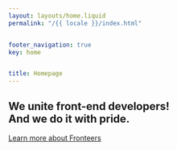 ```yaml
---
layout: layouts/home.liquid
permalink: "/{{ locale }}/index.html"


footer_navigation: true
key: home


title: Homepage
---
```


## We unite front-end developers! <br /> And we do it with pride.

<a href="{{locale}}/join-us/" class="button button-parentheses">Learn more
<span class="visually-hidden">about Fronteers</span></a>
